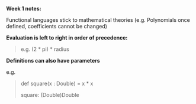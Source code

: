 **Week 1 notes:**

Functional languages stick to mathematical theories (e.g. Polynomials once defined, coefficients cannot be changed)

**Evaluation is left to right in order of precedence:**

> e.g. (2 * pi) * radius

**Definitions can also have parameters**

e.g.

> def square(x : Double) = x * x
> 
> square: (Double)Double


